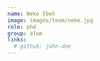 ```yaml
---
name: Neke Ibeh
image: images/team/neke.jpg
role: phd
group: alum
links:
  # github: john-doe
---
```


